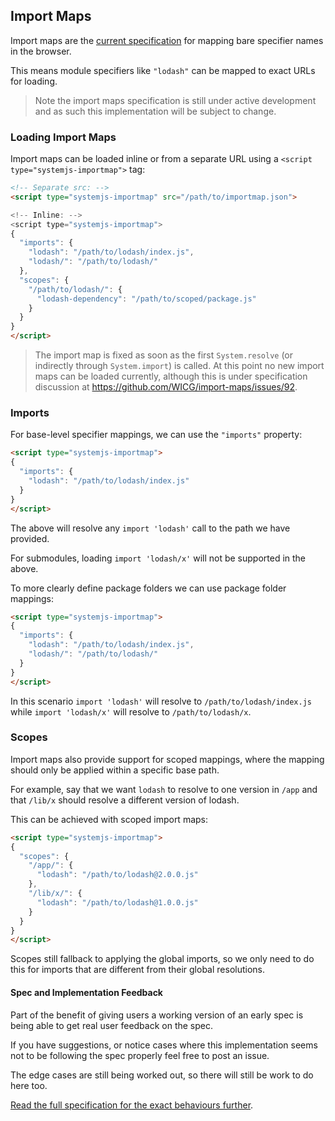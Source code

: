 ## Import Maps

Import maps are the [current specification](https://github.com/domenic/import-maps) for mapping bare specifier names in the browser.

This means module specifiers like `"lodash"` can be mapped to exact URLs for loading.

> Note the import maps specification is still under active development and as such this implementation will be subject to change.

### Loading Import Maps

Import maps can be loaded inline or from a separate URL using a `<script type="systemjs-importmap">` tag:

```html
<!-- Separate src: -->
<script type="systemjs-importmap" src="/path/to/importmap.json">

<!-- Inline: -->
<script type="systemjs-importmap">
{
  "imports": {
    "lodash": "/path/to/lodash/index.js",
    "lodash/": "/path/to/lodash/"
  },
  "scopes": {
    "/path/to/lodash/": {
      "lodash-dependency": "/path/to/scoped/package.js"
    }
  }
}
</script>
```

> The import map is fixed as soon as the first `System.resolve` (or indirectly through `System.import`) is called. At this point no new import maps can be loaded currently, although this is under specification discussion at https://github.com/WICG/import-maps/issues/92.

### Imports

For base-level specifier mappings, we can use the `"imports"` property:

```html
<script type="systemjs-importmap">
{
  "imports": {
    "lodash": "/path/to/lodash/index.js"
  }
}
</script>
```

The above will resolve any `import 'lodash'` call to the path we have provided.

For submodules, loading `import 'lodash/x'` will not be supported in the above.

To more clearly define package folders we can use package folder mappings:

```html
<script type="systemjs-importmap">
{
  "imports": {
    "lodash": "/path/to/lodash/index.js",
    "lodash/": "/path/to/lodash/"
  }
}
</script>
```

In this scenario `import 'lodash'` will resolve to `/path/to/lodash/index.js` while `import 'lodash/x'` will
resolve to `/path/to/lodash/x`.

### Scopes

Import maps also provide support for scoped mappings, where the mapping should only be applied within
a specific base path.

For example, say that we want `lodash` to resolve to one version in `/app` and that `/lib/x` should resolve
a different version of lodash.

This can be achieved with scoped import maps:

```html
<script type="systemjs-importmap">
{
  "scopes": {
    "/app/": {
      "lodash": "/path/to/lodash@2.0.0.js"
    },
    "/lib/x/": {
      "lodash": "/path/to/lodash@1.0.0.js"
    }
  }
}
</script>
```

Scopes still fallback to applying the global imports, so we only need to do this for imports that are different
from their global resolutions.

#### Spec and Implementation Feedback

Part of the benefit of giving users a working version of an early spec is being able to get real user feedback on
the spec.

If you have suggestions, or notice cases where this implementation seems not to be following the spec properly feel free to post an issue.

The edge cases are still being worked out, so there will still be work to do here too.

[Read the full specification for the exact behaviours further](https://github.com/domenic/import-maps/blob/master/spec.md).
